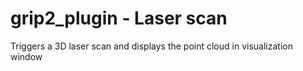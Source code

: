 grip2_plugin - Laser scan
==========================

Triggers a 3D laser scan and displays the point cloud in visualization window

